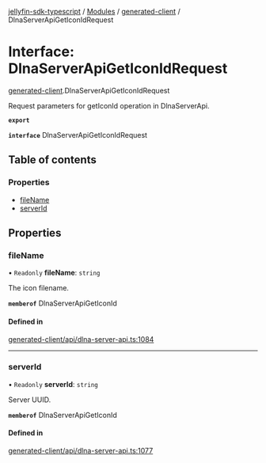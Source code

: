 [jellyfin-sdk-typescript](../README.md) / [Modules](../modules.md) / [generated-client](../modules/generated_client.md) / DlnaServerApiGetIconIdRequest

# Interface: DlnaServerApiGetIconIdRequest

[generated-client](../modules/generated_client.md).DlnaServerApiGetIconIdRequest

Request parameters for getIconId operation in DlnaServerApi.

**`export`**

**`interface`** DlnaServerApiGetIconIdRequest

## Table of contents

### Properties

- [fileName](generated_client.DlnaServerApiGetIconIdRequest.md#filename)
- [serverId](generated_client.DlnaServerApiGetIconIdRequest.md#serverid)

## Properties

### fileName

• `Readonly` **fileName**: `string`

The icon filename.

**`memberof`** DlnaServerApiGetIconId

#### Defined in

[generated-client/api/dlna-server-api.ts:1084](https://github.com/thornbill/jellyfin-sdk-typescript/blob/e4df7f8/src/generated-client/api/dlna-server-api.ts#L1084)

___

### serverId

• `Readonly` **serverId**: `string`

Server UUID.

**`memberof`** DlnaServerApiGetIconId

#### Defined in

[generated-client/api/dlna-server-api.ts:1077](https://github.com/thornbill/jellyfin-sdk-typescript/blob/e4df7f8/src/generated-client/api/dlna-server-api.ts#L1077)
